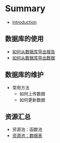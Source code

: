 # Summary

* [Introduction](README.md)

  

## 数据库的使用

* [如何从数据库导出报告](docs/方法-从数据库导出报告.md)
* [如何从数据库导出数据](docs/方法-从数据库导出数据.md)

## 数据库的维护
* 常用方法
	* 如何上传数据
	* 如何更新数据

## 资源汇总

* 资源池：函数池
* [资源池：数据表](docs/数据表信息.md)

